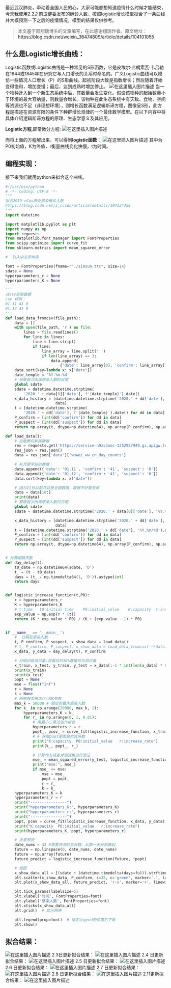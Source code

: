 最近武汉肺炎，牵动着全国人民的心，大家可能都想知道疫情什么时候才能结束，今天我使用2.2之前卫健委发布的确诊人数，按照logistic增长模型拟合了一条曲线并大概预测一下之后的疫情情况，模型的结果仅供参考。

> 本文基于邢翔瑞博主的文章编写，在此感谢翔瑞作者。原文地址：https://blog.csdn.net/weixin_36474809/article/details/104101055

## 什么是Logistic增长曲线：
Logistic函数或Logistic曲线是一种常见的S形函数，它是皮埃尔·弗朗索瓦·韦吕勒在1844或1845年在研究它与人口增长的关系时命名的。广义Logistic曲线可以模仿一些情况人口增长（P）的S形曲线。起初阶段大致是指数增长；然后随着开始变得饱和，增加变慢；最后，达到成熟时增加停止。
![在这里插入图片描述](https://img-blog.csdnimg.cn/20200201153005391.png?x-oss-process=image/watermark,type_ZmFuZ3poZW5naGVpdGk,shadow_10,text_aHR0cHM6Ly9ibG9nLmNzZG4ubmV0L3pfY2NzZG4=,size_16,color_FFFFFF,t_70)
当一个物种迁入到一个新生态系统中后，其数量会发生变化。假设该物种的起始数量小于环境的最大容纳量，则数量会增长。该物种在此生态系统中有天敌、食物、空间等资源也不足（非理想环境），则增长函数满足逻辑斯谛方程，图像呈S形，此方程是描述在资源有限的条件下种群增长规律的一个最佳数学模型。在以下内容中将具体介绍逻辑斯谛方程的原理、生态学意义及其应用。

**Logistic方程**,即常微分方程: 
![在这里插入图片描述](https://gitee.com/coderzc/blogimage/raw/master/20210819133059.png)

而将上面的方程解出来，可以得到**logistic函数**：
![在这里插入图片描述](https://gitee.com/coderzc/blogimage/raw/master/20210819133103.png)
其中为P0初始值，K为终值，r衡量曲线变化快慢，t为时间。

## 编程实现：

接下来我们就用python来拟合这个曲线。

```python
#!/usr/bin/python
# -*- coding: UTF-8 -*-
"""
拟合2019-nCov肺炎感染确诊人数
https://blog.csdn.net/z_ccsdn/article/details/104134358
"""
import datetime

import matplotlib.pyplot as plt
import numpy as np
import requests
from matplotlib.font_manager import FontProperties
from scipy.optimize import curve_fit
from sklearn.metrics import mean_squared_error

#  引入中文字体库

font = FontProperties(fname=r"./simsun.ttc", size=14)
sdate = None
hyperparameters_r = None
hyperparameters_K = None

'''
从csv获取数据
csv 样例：
01.11 41 0
01.12 41 0
'''
def load_data_fromcsv(file_path):
    data = []
    with open(file_path, 'r') as file:
        lines = file.readlines()
        for line in lines:
            line = line.strip()
            if line:
                line_array = line.split(' ')
                if len(line_array) == 3:
                    data.append(
                        {'date': line_array[0], 'confirm': line_array[1], 'suspect': line_array[2]})
    data.sort(key=lambda x: x["date"])
    date_temple = '%Y.%m.%d'
    # 获取首次出现感染人数的日期
    global sdate
    sdate = datetime.datetime.strptime(
        '2020.' + data[0]['date'], f'{date_temple}').date()
    x_data_history = [datetime.datetime.strptime('2020.' + dd['date'], f'{date_temple}').date().strftime("%m-%d") for dd in
                      data]
    t = [datetime.datetime.strptime(
        '2020.' + dd['date'], f'{date_temple}').date() for dd in data]
    P_confirm = [int(dd['confirm']) for dd in data]
    P_suspect = [int(dd['suspect']) for dd in data]
    return np.array(t, dtype=np.datetime64), np.array(P_confirm), np.array(P_suspect), x_data_history

def load_data():
    # 拉取腾讯新闻数据
    res = requests.get('https://service-n9zsbooc-1252957949.gz.apigw.tencentcs.com/release/qq')
    res_json = res.json()
    data = res_json['data']['wuwei_ww_cn_day_counts']

    # 补充更早些的数据：
    data.append({'date': '01.11', 'confirm': '41', 'suspect': '0'})
    data.append({'date': '01.12', 'confirm': '41', 'suspect': '0'})
    data.sort(key=lambda x: x["date"])

    # 因为21号以前并非是全国数据，数据不好要去掉
    data = data[10:]
    print(data)
    # 获取首次出现感染人数的日期
    global sdate
    sdate = datetime.datetime.strptime('2020.' + data[0]['date'], '%Y.%m/%d').date()

    x_data_history = [datetime.datetime.strptime('2020.' + dd['date'], '%Y.%m/%d').date().strftime("%m-%d") for dd in
                      data]
    t = [datetime.datetime.strptime('2020.' + dd['date'], '%Y.%m/%d').date() for dd in data]
    P_confirm = [int(dd['confirm']) for dd in data]
    P_suspect = [int(dd['suspect']) for dd in data]
    return np.array(t, dtype=np.datetime64), np.array(P_confirm), np.array(P_suspect), x_data_history


# 计算相隔天数
def day_delay(t):
    t0_date = np.datetime64(sdate, 'D')
    t_ = (t - t0_date)
    days = (t_ / np.timedelta64(1, 'D')).astype(int)
    return days


def logistic_increase_function(t,P0):
    r = hyperparameters_r
    K = hyperparameters_K
    # t:time   t0:initial time    P0:initial_value    K:capacity  r:increase_rate
    exp_value = np.exp(r * (t))
    return (K * exp_value * P0) / (K + (exp_value - 1) * P0)


if __name__ == '__main__':
    #  日期及感染人数
    t, P_confirm, P_suspect, x_show_data = load_data()
    # t, P_confirm, P_suspect, x_show_data = load_data_fromcsv('~/data.csv')
    x_data, y_data = day_delay(t), P_confirm

    # 分隔训练测试集,将最后的30%数据作为测试集
    x_train, x_test, y_train, y_test = x_data[:-1 * int(len(x_data) * 0.3)], x_data[-1 * int(len(x_data) * 0.3):], y_data[:-1 * int(len(x_data) * 0.3)],y_data[-1 * int(len(x_data) * 0.3):]
    print(x_train)
    print(x_test)
    popt = None
    mse = float("inf")
    r = None
    k = None
    # 网格搜索来优化r和K参数
    max_k = 50000 # 限定的最大感染人数
    for k_ in np.arange(20000, max_k, 1):
        hyperparameters_K = k_
        for r_ in np.arange(0, 1, 0.01):
            # 用最小二乘法估计拟合
            hyperparameters_r = r_
            popt_, pcov_ = curve_fit(logistic_increase_function, x_train, y_train)
            # # 获取popt里面是拟合系数
            print("K:capacity  P0:initial_value   r:increase_rate")
            print(k_, popt_, r_)

            # 计算均方误差对测试集进行验证
            mse_ = mean_squared_error(y_test, logistic_increase_function(x_test, *popt_))
            print("mse:", mse_)
            if mse_ <= mse:
                mse = mse_
                popt = popt_
                r = r_
                k = k_
    hyperparameters_K = k
    hyperparameters_r = r
    print("----------------")
    print("hyperparameters_K:", hyperparameters_K)
    print("hyperparameters_r:", hyperparameters_r)
    print("----------------")
    popt, pcov = curve_fit(logistic_increase_function, x_data, y_data)
    print("K:capacity  P0:initial_value   r:increase_rate")
    print(hyperparameters_K, popt, hyperparameters_r)

    # 未来预测
    date_nums = 32 #需要预测的总天数，从第一天开始算起
    future = np.linspace(0, date_nums, date_nums)
    future = np.array(future)
    future_predict = logistic_increase_function(future, *popt)

    # 绘图
    x_show_data_all = [(sdate + (datetime.timedelta(days=fu))).strftime("%m-%d") for fu in future]
    plt.scatter(x_show_data, P_confirm, s=35, c='green', marker='.', label="确诊人数")
    plt.plot(x_show_data_all, future_predict, 'r-s', marker='+', linewidth=1.5, label='预测曲线')

    plt.tick_params(labelsize=5)
    plt.xlabel('时间', FontProperties=font)
    plt.ylabel('感染人数', FontProperties=font)
    plt.xticks(x_show_data_all)
    plt.grid()  # 显示网格

    plt.legend(prop=font)  # 指定legend的位置右下角
    plt.show()
```

## 拟合结果：
![在这里插入图片描述](https://img-blog.csdnimg.cn/20200202181447801.png?x-oss-process=image/watermark,type_ZmFuZ3poZW5naGVpdGk,shadow_10,text_aHR0cHM6Ly9ibG9nLmNzZG4ubmV0L3pfY2NzZG4=,size_16,color_FFFFFF,t_70)
2.3日更新拟合结果：
![在这里插入图片描述](https://img-blog.csdnimg.cn/20200204221101262.png?x-oss-process=image/watermark,type_ZmFuZ3poZW5naGVpdGk,shadow_10,text_aHR0cHM6Ly9ibG9nLmNzZG4ubmV0L3pfY2NzZG4=,size_16,color_FFFFFF,t_70)
2.4 日更新拟合结果：
![在这里插入图片描述](https://img-blog.csdnimg.cn/20200204182614152.png?x-oss-process=image/watermark,type_ZmFuZ3poZW5naGVpdGk,shadow_10,text_aHR0cHM6Ly9ibG9nLmNzZG4ubmV0L3pfY2NzZG4=,size_16,color_FFFFFF,t_70)
2.5 日更新拟合结果：
![在这里插入图片描述](https://img-blog.csdnimg.cn/20200205123347600.png?x-oss-process=image/watermark,type_ZmFuZ3poZW5naGVpdGk,shadow_10,text_aHR0cHM6Ly9ibG9nLmNzZG4ubmV0L3pfY2NzZG4=,size_16,color_FFFFFF,t_70)
2.6 日更新拟合结果：
![在这里插入图片描述](https://img-blog.csdnimg.cn/2020020617023291.png?x-oss-process=image/watermark,type_ZmFuZ3poZW5naGVpdGk,shadow_10,text_aHR0cHM6Ly9ibG9nLmNzZG4ubmV0L3pfY2NzZG4=,size_16,color_FFFFFF,t_70)
2.7 日更新拟合结果：
![在这里插入图片描述](https://img-blog.csdnimg.cn/20200207173935364.png?x-oss-process=image/watermark,type_ZmFuZ3poZW5naGVpdGk,shadow_10,text_aHR0cHM6Ly9ibG9nLmNzZG4ubmV0L3pfY2NzZG4=,size_16,color_FFFFFF,t_70)
2.8 日更新拟合结果：
![在这里插入图片描述](https://img-blog.csdnimg.cn/20200208224824593.png?x-oss-process=image/watermark,type_ZmFuZ3poZW5naGVpdGk,shadow_10,text_aHR0cHM6Ly9ibG9nLmNzZG4ubmV0L3pfY2NzZG4=,size_16,color_FFFFFF,t_70)
2.11更新拟合结果：
![在这里插入图片描述](https://img-blog.csdnimg.cn/20200211103740594.png?x-oss-process=image/watermark,type_ZmFuZ3poZW5naGVpdGk,shadow_10,text_aHR0cHM6Ly9ibG9nLmNzZG4ubmV0L3pfY2NzZG4=,size_16,color_FFFFFF,t_70)